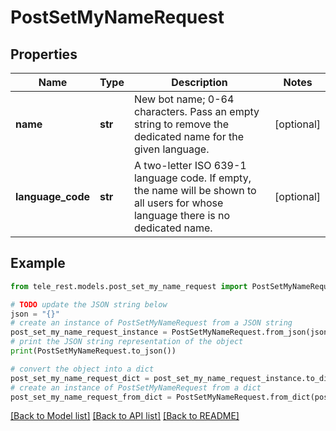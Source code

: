 # PostSetMyNameRequest


## Properties

Name | Type | Description | Notes
------------ | ------------- | ------------- | -------------
**name** | **str** | New bot name; 0-64 characters. Pass an empty string to remove the dedicated name for the given language. | [optional] 
**language_code** | **str** | A two-letter ISO 639-1 language code. If empty, the name will be shown to all users for whose language there is no dedicated name. | [optional] 

## Example

```python
from tele_rest.models.post_set_my_name_request import PostSetMyNameRequest

# TODO update the JSON string below
json = "{}"
# create an instance of PostSetMyNameRequest from a JSON string
post_set_my_name_request_instance = PostSetMyNameRequest.from_json(json)
# print the JSON string representation of the object
print(PostSetMyNameRequest.to_json())

# convert the object into a dict
post_set_my_name_request_dict = post_set_my_name_request_instance.to_dict()
# create an instance of PostSetMyNameRequest from a dict
post_set_my_name_request_from_dict = PostSetMyNameRequest.from_dict(post_set_my_name_request_dict)
```
[[Back to Model list]](../README.md#documentation-for-models) [[Back to API list]](../README.md#documentation-for-api-endpoints) [[Back to README]](../README.md)


